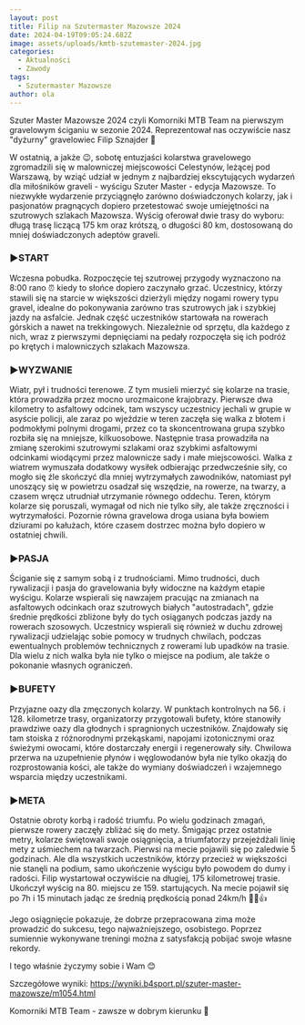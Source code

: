 ```yaml
---
layout: post
title: Filip na Szutermaster Mazowsze 2024
date: 2024-04-19T09:05:24.682Z
image: assets/uploads/kmtb-szutemaster-2024.jpg
categories:
  - Aktualności
  - Zawody
tags:
  - Szutermaster Mazowsze
author: ola
---
```

Szuter Master Mazowsze 2024 czyli Komorniki MTB Team na pierwszym gravelowym ściganiu w sezonie 2024. Reprezentował nas oczywiście nasz "dyżurny" gravelowiec Filip Sznajder 💪
<!--more-->

W ostatnią,  a jakże 😉, sobotę entuzjaści kolarstwa gravelowego zgromadzili się w malowniczej miejscowości Celestynów, leżącej pod Warszawą, by wziąć udział w jednym z najbardziej ekscytujących wydarzeń dla miłośników graveli - wyścigu Szuter Master - edycja Mazowsze. To niezwykłe wydarzenie przyciągnęło zarówno doświadczonych kolarzy, jak i pasjonatów pragnących dopiero przetestować swoje umiejętności na szutrowych szlakach Mazowsza. Wyścig oferował dwie trasy do wyboru: długą trasę liczącą 175 km oraz krótszą, o długości 80 km, dostosowaną do mniej doświadczonych adeptów graveli.

### ▶️START

Wczesna pobudka.
Rozpoczęcie tej szutrowej przygody wyznaczono na 8:00 rano ⏰️ kiedy to słońce dopiero zaczynało grzać. Uczestnicy, którzy stawili się na starcie w większości dzierżyli między nogami rowery typu gravel, idealne do pokonywania zarówno tras szutrowych jak i szybkiej jazdy na asfalcie. Jednak część uczestników startowała na rowerach górskich a nawet na trekkingowych. Niezależnie od sprzętu, dla każdego z nich, wraz z pierwszymi depnięciami na pedały rozpoczęła się ich podróż po krętych i malowniczych szlakach Mazowsza.

### ▶️WYZWANIE

Wiatr, pył i trudności terenowe. Z tym musieli mierzyć się kolarze na trasie, która prowadziła przez mocno urozmaicone krajobrazy. Pierwsze dwa kilometry to asfaltowy odcinek, tam wszyscy uczestnicy jechali w grupie w asyście policji, ale zaraz po wjeździe w teren zaczęła się walka z błotem i podmokłymi polnymi drogami, przez co ta skoncentrowana grupa szybko rozbiła się na mniejsze, kilkuosobowe. Następnie trasa prowadziła na zmianę szerokimi szutrowymi szlakami oraz szybkimi asfaltowymi odcinkami wiodącymi przez malownicze sady i małe miejscowości. 
Walka z wiatrem wymuszała dodatkowy wysiłek odbierając przedwcześnie siły, co mogło się źle skończyć dla mniej wytrzymałych zawodników, natomiast pył unoszący się w powietrzu osadzał się wszędzie, na rowerze, na twarzy, a czasem wręcz utrudniał utrzymanie równego oddechu. Teren, którym kolarze się poruszali, wymagał od nich nie tylko siły, ale także zręczności i wytrzymałości. Pozornie równa gravelowa droga usiana była bowiem dziurami po kałużach, które czasem dostrzec można było dopiero w ostatniej chwili.

### ▶️PASJA

Ściganie się z samym sobą i z trudnościami. Mimo trudności, duch rywalizacji i pasja do gravelowania były widoczne na każdym etapie wyścigu. Kolarze wspierali się nawzajem pracując na zmianach na asfaltowych odcinkach oraz szutrowych białych "autostradach", gdzie średnie prędkości zbliżone były do tych osiąganych podczas jazdy na rowerach szosowych. Uczestnicy wspierali się również w duchu zdrowej rywalizacji udzielając sobie pomocy w trudnych chwilach, podczas ewentualnych problemów technicznych z rowerami lub upadków na trasie. Dla wielu z nich walka była nie tylko o miejsce na podium, ale także o pokonanie własnych ograniczeń.

### ▶️BUFETY

Przyjazne oazy dla zmęczonych kolarzy. W punktach kontrolnych na 56. i 128. kilometrze trasy, organizatorzy przygotowali bufety, które stanowiły prawdziwe oazy dla głodnych i spragnionych uczestników. Znajdowały się tam stoiska z różnorodnymi przekąskami, napojami izotonicznymi oraz świeżymi owocami, które dostarczały energii i regenerowały siły. Chwilowa przerwa na uzupełnienie płynów i węglowodanów była nie tylko okazją do rozprostowania kości, ale także do wymiany doświadczeń i wzajemnego wsparcia między uczestnikami.

### ▶️META

Ostatnie obroty korbą i radość triumfu. Po wielu godzinach zmagań, pierwsze rowery zaczęły zbliżać się do mety. Śmigając przez ostatnie metry, kolarze świętowali swoje osiągnięcia, a triumfatorzy przejeżdżali linię mety z uśmiechem na twarzach. Pierwsi na mecie pojawili się po zaledwie 5 godzinach. Ale dla wszystkich uczestników, którzy przecież w większości nie stanęli na podium, samo ukończenie wyścigu było powodem do dumy i radości.
Filip wystartował oczywiście na długiej, 175 kilometrowej trasie. Ukończył wyścig na 80. miejscu ze 159. startujących. Na mecie pojawił się po 7h i 15 minutach jadąc ze średnią prędkością ponad 24km/h 👏💪👍

Jego osiągnięcie pokazuje, że dobrze przepracowana zima może prowadzić do sukcesu, tego najważniejszego, osobistego. Poprzez sumiennie wykonywane treningi można z satysfakcją pobijać swoje własne rekordy. 

I tego właśnie życzymy sobie i Wam 😊

Szczegółowe wyniki: <https://wyniki.b4sport.pl/szuter-master-mazowsze/m1054.html>

Komorniki MTB Team - zawsze w dobrym kierunku 🙂